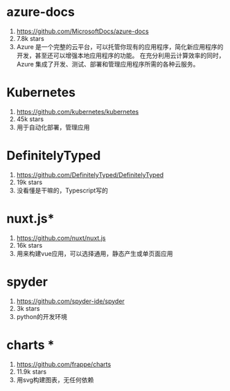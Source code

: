 # azure-docs
1. https://github.com/MicrosoftDocs/azure-docs
1. 7.8k stars
1. Azure 是一个完整的云平台，可以托管你现有的应用程序，简化新应用程序的开发，甚至还可以增强本地应用程序的功能。 在充分利用云计算效率的同时，Azure 集成了开发、测试、部署和管理应用程序所需的各种云服务。

# Kubernetes 
1. https://github.com/kubernetes/kubernetes
1. 45k stars
1. 用于自动化部署，管理应用

# DefinitelyTyped
1. https://github.com/DefinitelyTyped/DefinitelyTyped
1. 19k stars
1. 没看懂是干嘛的，Typescript写的

# nuxt.js*
1. https://github.com/nuxt/nuxt.js
1. 16k stars
1. 用来构建vue应用，可以选择通用，静态产生或单页面应用

# spyder
1. https://github.com/spyder-ide/spyder
1. 3k stars
1. python的开发环境

# charts *
1. https://github.com/frappe/charts
1. 11.9k stars
1. 用svg构建图表，无任何依赖